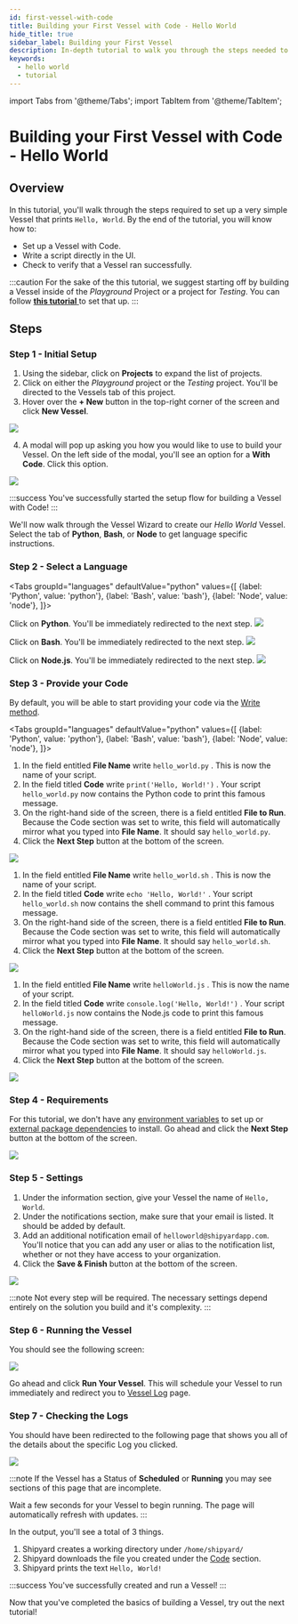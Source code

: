 ```yaml
---
id: first-vessel-with-code
title: Building your First Vessel with Code - Hello World
hide_title: true
sidebar_label: Building your First Vessel
description: In-depth tutorial to walk you through the steps needed to set up a Hello World Vessel.
keywords:
  - hello world
  - tutorial
---
```


import Tabs from '@theme/Tabs';
import TabItem from '@theme/TabItem';

# Building your First Vessel with Code - Hello World

## Overview

In this tutorial, you'll walk through the steps required to set up a very simple Vessel that prints `Hello, World`. By the end of the tutorial, you will know how to:

- Set up a Vessel with Code.
- Write a script directly in the UI.
- Check to verify that a Vessel ran successfully.

:::caution
For the sake of the this tutorial, we suggest starting off by building a Vessel inside of the *Playground* Project or a project for *Testing*. You can follow [**this tutorial** ](first-project.md)to set that up.
:::

## Steps

### Step 1 - Initial Setup

1. Using the sidebar, click on **Projects** to expand the list of projects.
2. Click on either the *Playground* project or the *Testing* project. You'll be directed to the Vessels tab of this project.
3.  Hover over the **+ New** button in the top-right corner of the screen and click **New Vessel**.

![](../.gitbook/assets/shipyard_2021_03_16_16_23_03.png)

4. A modal will pop up asking you how you would like to use to build your Vessel. On the left side of the modal, you'll see an option for a **With Code**. Click this option.

![](../.gitbook/assets/shipyard_2021_03_16_16_24_01.png)

:::success
You've successfully started the setup flow for building a Vessel with Code!
:::

We'll now walk through the Vessel Wizard to create our *Hello World* Vessel. Select the tab of **Python**, **Bash**, or **Node** to get language specific instructions.

### Step 2 - Select a Language

<Tabs
groupId="languages"
defaultValue="python"
values={[
{label: 'Python', value: 'python'},
{label: 'Bash', value: 'bash'},
{label: 'Node', value: 'node'},
]}>
<TabItem value="python">

Click on **Python**. You'll be immediately redirected to the next step.
![](../.gitbook/assets/shipyard_2021_03_16_16_26_45.png)
</TabItem>

<TabItem value="bash">

Click on **Bash**. You'll be immediately redirected to the next step.
![](../.gitbook/assets/shipyard_2021_03_16_16_27_07.png)
</TabItem>
<TabItem value='node'>

Click on **Node.js**. You'll be immediately redirected to the next step.
![](../.gitbook/assets/shipyard_2021_03_16_16_26_56.png)
</TabItem>
</Tabs>

### Step 3 - Provide your Code

By default, you will be able to start providing your code via the [Write method](../reference/code/write-code.md).

<Tabs
groupId="languages"
defaultValue="python"
values={[
{label: 'Python', value: 'python'},
{label: 'Bash', value: 'bash'},
{label: 'Node', value: 'node'},
]}>
<TabItem value="python">

1. In the field entitled **File Name** write `hello_world.py` . This is now the name of your script.
2. In the field titled **Code** write `print('Hello, World!')` . Your script `hello_world.py` now contains the Python code to print this famous message.
3. On the right-hand side of the screen, there is a field entitled **File to Run**. Because the Code section was set to write, this field will automatically mirror what you typed into **File Name**. It should say `hello_world.py`.
4. Click the **Next Step** button at the bottom of the screen.

![](../.gitbook/assets/shipyard_2021_03_16_16_30_54.png)

</TabItem>

<TabItem value="bash">

1. In the field entitled **File Name** write `hello_world.sh` . This is now the name of your script.
2. In the field titled **Code** write `echo 'Hello, World!'` . Your script `hello_world.sh` now contains the shell command to print this famous message.
3. On the right-hand side of the screen, there is a field entitled **File to Run**. Because the Code section was set to write, this field will automatically mirror what you typed into **File Name**. It should say `hello_world.sh`.
4. Click the **Next Step** button at the bottom of the screen.

![](../.gitbook/assets/shipyard_2021_03_16_16_31_57.png)

</TabItem>
<TabItem value='node'>

1. In the field entitled **File Name** write `helloWorld.js` . This is now the name of your script.
2. In the field titled **Code** write `console.log('Hello, World!')` . Your script `helloWorld.js` now contains the Node.js code to print this famous message.
3. On the right-hand side of the screen, there is a field entitled **File to Run**. Because the Code section was set to write, this field will automatically mirror what you typed into **File Name**. It should say `helloWorld.js`.
4. Click the **Next Step** button at the bottom of the screen.
  
![](../.gitbook/assets/shipyard_2021_03_16_16_32_40.png)
</TabItem>
</Tabs>

### Step 4 - Requirements

For this tutorial, we don't have any [environment variables](../reference/requirements/environment-variables.md) to set up or [external package dependencies](../reference/requirements/external-package-dependencies.md) to install. Go ahead and click the **Next Step** button at the bottom of the screen.

![](../.gitbook/assets/shipyard_2021_03_16_16_33_59.png)

### Step 5 - Settings

1. Under the information section, give your Vessel the name of `Hello, World`.
2. Under the notifications section, make sure that your email is listed. It should be added by default.
3. Add an additional notification email of `helloworld@shipyardapp.com`. You'll notice that you can add any user or alias to the notification list, whether or not they have access to your organization.
4. Click the **Save & Finish** button at the bottom of the screen.

![](../.gitbook/assets/shipyard_2021_03_16_16_35_45.png)

:::note
Not every step will be required. The necessary settings depend entirely on the solution you build and it's complexity.
:::

### Step 6 - Running the Vessel

You should see the following screen:

![](../.gitbook/assets/shipyard_2021_03_16_16_36_28.png)

Go ahead and click **Run Your Vessel**. This will schedule your Vessel to run immediately and redirect you to [Vessel Log](../reference/logs/vessel-logs.md) page.

### Step 7 - Checking the Logs

You should have been redirected to the following page that shows you all of the details about the specific Log you clicked.

![](../.gitbook/assets/shipyard_2021_03_16_16_37_38.png)

:::note
If the Vessel has a Status of **Scheduled** or **Running** you may see sections of this page that are incomplete.

Wait a few seconds for your Vessel to begin running. The page will automatically refresh with updates.
:::

In the output, you'll see a total of 3 things.

1. Shipyard creates a working directory under `/home/shipyard/`
2. Shipyard downloads the file you created under the [Code](../reference/code/code-overview.md) section.
3. Shipyard prints the text `Hello, World!`

:::success
You've successfully created and run a Vessel!
:::

Now that you've completed the basics of building a Vessel, try out the next tutorial!

